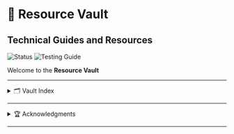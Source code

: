 # 🌸 Resource Vault

<div>
  <h2>Technical Guides and Resources</h2>
</div>

<!-- Need to make these better :/ -->
![Status](https://img.shields.io/badge/status-active-brightgreen) 
![Testing Guide](https://img.shields.io/badge/guide-testing-blue) 

Welcome to the **Resource Vault**

---

<details>
  <summary>🗂️ Vault Index</summary>
  
  <div>
    <h3>🧪 <a href="./testing/README.md">Testing Guide</a></h3>
    <p>um short info thing here</p>
  </div>

  <div>
    <h3>🐳 Docker Guide (Coming Soon Maybe)</h3>
    <p>um short info thing here</p>
  </div>
</details>

---

<details>
  <summary>🏆 Acknowledgments</summary>
  
  <div>
    <h3>example name>
    <p>Worked on the <a href="./example/name-of-file">Example Guide</a></p>
  </div>
</details>

---
